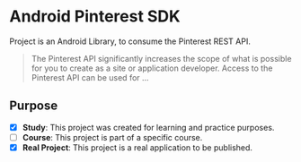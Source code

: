 # Android Pinterest SDK 
Project is an Android Library, to consume the Pinterest REST API.
> The Pinterest API significantly increases the scope of what is possible for you to create as a site or application developer. Access to the Pinterest API can be used for ...


## Purpose
- [x] **Study**: This project was created for learning and practice purposes.
- [ ] **Course**: This project is part of a specific course.
- [x] **Real Project**: This project is a real application to be published.
